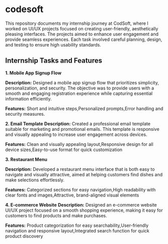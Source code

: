 # codesoft
This repository documents my internship journey at CodSoft, where I worked on UI/UX projects focused on creating user-friendly, aesthetically pleasing interfaces. The projects aimed to enhance user engagement and provide seamless experiences. Each task involved careful planning, design, and testing to ensure high usability standards.


## Internship Tasks and Features
**1. Mobile App Signup Flow**

**Description:** Designed a mobile app signup flow that prioritizes simplicity, personalization, and security. The objective was to provide users with a smooth and engaging registration experience while capturing essential information efficiently.

**Features:**
Short and intuitive steps,Personalized prompts,Error handling and security measures.

**2. Email Template**
**Description:** Created a professional email template suitable for marketing and promotional emails. This template is responsive and visually appealing to increase user engagement across devices.

**Features:**
Clean and visually appealing layout,Responsive design for all device sizes,Easy-to-use format for quick customization

**3. Restaurant Menu**

**Description:** Developed a restaurant menu interface that is both easy to navigate and visually attractive, aimed at helping customers find dishes and make selections effortlessly.

**Features:**
Categorized sections for easy navigation,High readability with clear fonts and images,Attractive, brand-aligned visual elements

**4. E-commerce Website**
**Description:** Designed an e-commerce website UI/UX project focused on a smooth shopping experience, making it easy for customers to find products and make purchases.

**Features:**
Product categorization for easy searchability,User-friendly navigation and responsive layout,Integrated search function for quick product discovery
